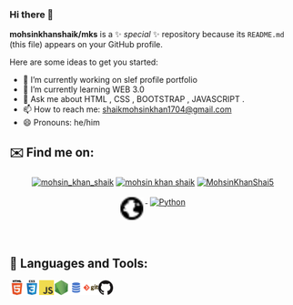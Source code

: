 ### Hi there 👋


**mohsinkhanshaik/mks** is a ✨ _special_ ✨ repository because its `README.md` (this file) appears on your GitHub profile.

Here are some ideas to get you started:

- 🔭 I’m currently working on slef profile portfolio
- 🌱 I’m currently learning WEB 3.0
- 💬 Ask me about HTML , CSS , BOOTSTRAP , JAVASCRIPT .
- 📫 How to reach me: shaikmohsinkhan1704@gmail.com
- 😄 Pronouns: he/him
## ✉️ Find me on:

<p align="center">
<a href="https://www.instagram.com/mohsin_khan_shaik/" rel="nofollow"><img src="https://raw.githubusercontent.com/rahuldkjain/github-profile-readme-generator/master/src/images/icons/Social/instagram.svg" alt="mohsin_khan_shaik" style="max-width: 100%;" width="40" height="30" align="middle"></a>
<a href="https://www.linkedin.com/in/mohsin-khan-shaik-972817213/" rel="nofollow"><img src="https://raw.githubusercontent.com/rahuldkjain/github-profile-readme-generator/master/src/images/icons/Social/linked-in-alt.svg" alt="mohsin khan shaik" style="max-width: 100%;" width="40" height="30" align="middle"></a>
<a href="https://twitter.com/MohsinKhanShai5" rel="nofollow"><img src="https://raw.githubusercontent.com/rahuldkjain/github-profile-readme-generator/master/src/images/icons/Social/twitter.svg" alt="MohsinKhanShai5" style="max-width: 100%;" width="40" height="30" align="middle"></a>
 <p align="center"> 
 <a href="https://mohsinkhanshaik.github.io/" target="_blank" rel="noopener noreferrer"> <img src="https://raw.githubusercontent.com/iconic/open-iconic/master/svg/globe.svg" alt="Python"  height="40" style="vertical-align:top; margin:4px"> </a>
 <a href="mailto:shaikmohsinkhan1704@gmail.com"> <img src="https://cdn.jsdelivr.net/npm/simple-icons@v3/icons/gmail.svg" alt="Python" height="40" style="vertical-align:top; margin:4px"></a>
</p>


<br />

## 🧰 Languages and Tools:
<p align="center">
<img align="left" alt="HTML5" width="26px" src="https://raw.githubusercontent.com/github/explore/80688e429a7d4ef2fca1e82350fe8e3517d3494d/topics/html/html.png" />
<img align="left" alt="CSS3" width="26px" src="https://raw.githubusercontent.com/github/explore/80688e429a7d4ef2fca1e82350fe8e3517d3494d/topics/css/css.png" />

<img align="left" alt="JavaScript" width="26px" src="https://raw.githubusercontent.com/github/explore/80688e429a7d4ef2fca1e82350fe8e3517d3494d/topics/javascript/javascript.png" />

<img align="left" alt="Node.js" width="26px" src="https://raw.githubusercontent.com/github/explore/80688e429a7d4ef2fca1e82350fe8e3517d3494d/topics/nodejs/nodejs.png" />
<img align="left" alt="SQL" width="26px" src="https://raw.githubusercontent.com/github/explore/80688e429a7d4ef2fca1e82350fe8e3517d3494d/topics/sql/sql.png" />

<img align="left" alt="Git" width="26px" src="https://raw.githubusercontent.com/github/explore/80688e429a7d4ef2fca1e82350fe8e3517d3494d/topics/git/git.png" />
<img align="left" alt="GitHub" width="26px" src="https://raw.githubusercontent.com/github/explore/78df643247d429f6cc873026c0622819ad797942/topics/github/github.png" />

